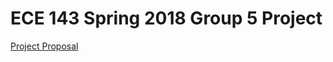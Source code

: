 # ECE 143 Spring 2018 Group 5 Project

[Project Proposal](https://docs.google.com/document/d/1NXY5QkYFd78zrLC9b8EnWYyzunz2E4unk_1N1ArQeUQ/edit)